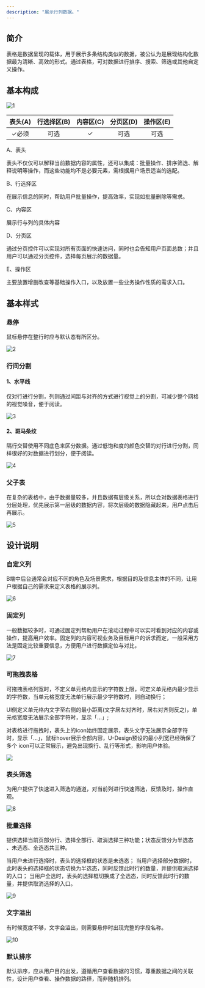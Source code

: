 ```yaml
---
description: "展示行列数据。"
---
```


## 简介

表格是数据呈现的载体，用于展示多条结构类似的数据，被公认为是展现结构化数据最为清晰、高效的形式。通过表格，可对数据进行排序、搜索、筛选或其他自定义操作。



## 基本构成
![1](../../../images/table/1-8774978.png)

| 表头(A) | 行选择区(B) | 内容区(C) | 分页区(D) | 操作区(E) |
| :-----: | :---------: | :-------: | :-------: | :-------: |
|  ✓必须  |    可选     |     ✓     |   可选    |   可选    |

A、表头

表头不仅仅可以解释当前数据内容的属性，还可以集成：批量操作、排序筛选、解释说明等操作，而这些功能均不是必要元素，需根据用户场景适当的选配。

B、行选择区

在展示信息的同时，帮助用户批量操作，提高效率，实现如批量删除等需求。

C、内容区

展示行与列的具体内容

D、分页区

通过分页控件可以实现对所有页面的快速访问，同时也会告知用户页面总数；并且用户可以通过分页控件，选择每页展示的数据量。

E、操作区

主要放置增删改查等基础操作入口，以及放置一些业务操作性质的需求入口。




## 基本样式
### 悬停

鼠标悬停在整行时应与默认态有所区分。

![2](../../../images/table/2-8778714.png)

### 行间分割

#### 1、水平线

仅对行进行分割，列则通过间距与对齐的方式进行视觉上的分割，可减少整个网格的视觉噪音，便于阅读。

![3](../../../images/table/3-8778857.png)

#### 2、斑马条纹

隔行交替使用不同底色来区分数据。通过低饱和度的颜色交替的对行进行分割，同样很好的对数据进行划分，便于阅读。

![4](../../../images/table/4-8778909.png)



### 父子表

在复杂的表格中，由于数据量较多，并且数据有层级关系，所以会对数据表格进行分层处理，优先展示第一层级的数据内容，将次层级的数据隐藏起来，用户点击后再展示。

![5](../../../images/table/5-8781078.png)




## 设计说明


### 自定义列

B端中后台通常会对应不同的角色及场景需求，根据目的及信息主体的不同，让用户根据自己的需求来定义表格的展示列。

![6](../../../images/table/6-8782149.png)

### 固定列

一般数据较多时，可通过固定列帮助用户在滚动过程中可以实时看到对应的内容或操作，提高用户效率。固定列的内容可视业务及目标用户的诉求而定，一般采用方法是固定比较重要信息，方便用户进行数据定位与对比，

![7](../../../images/table/7-8782376.png)

### 可拖拽表格
可拖拽表格列宽时，不定义单元格内显示的字符数上限，可定义单元格内最少显示的字符数，当单元格宽度无法单行展示最少字符数时，则自动换行；

UI侧定义单元格内文字至右侧的最小距离(文字居左对齐时，居右对齐则反之)，单元格宽度无法展示全部字符时，显示「…」;

对表格进行拖拽时，表头上的icon始终固定展示，表头文字无法展示全部字符时，显示「…」，鼠标hover展示全部内容，U-Design预设的最小列宽已经确保了多个 icon可以正常展示，避免出现换行、乱行等形式，影响用户体验。

![](../../../images/Cascader/descriptions_01.png)




### 表头筛选

为用户提供了快速进入筛选的通道，对当前列进行快速筛选，反馈及时，操作直观。

![8](../../../images/table/8-8783074.png)




### 批量选择

提供选择当前页部分行、选择全部行、取消选择三种功能；状态反馈分为半选态 、未选态、全选态共三种。

当用户未进行选择时，表头的选择框的状态是未选态；
当用户选择部分数据时，此时表头的选择框的状态切换为半选态，同时反馈此时行的数量，并提供取消选择的入口；
当用户全选时，表头的选择框切换成了全选态，同时反馈此时行的数量，并提供取消选择的入口。

![9](../../../images/table/9-8783460.png)



### 文字溢出

有时候宽度不够，文字会溢出，则需要悬停时出现完整的字段名称。

![10](../../../images/table/10-8787462.png)

### 默认排序

默认排序，应从用户目的出发，遵循用户查看数据的习惯，尊重数据之间的关联性，设计用户查看、操作数据的路径，而非随机排列。




<!--

## 主题

| 内容 | 值           | 默认值  |
| :--- | :----------- | :------ |
| icon | icon/nothing | nothing |
| icon | icon/nothing | nothing |


## 相关文档

1. [Tag 标签](https://www.ucloud.cn)
2. [Notice 提示](https://www.ucloud.cn)

-->

